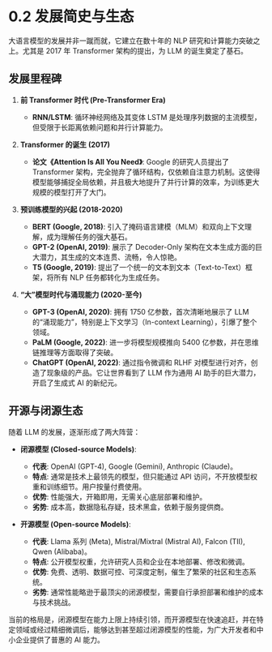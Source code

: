 # 0.2 发展简史与生态

大语言模型的发展并非一蹴而就，它建立在数十年的 NLP 研究和计算能力突破之上。尤其是 2017 年 Transformer 架构的提出，为 LLM 的诞生奠定了基石。

## 发展里程碑

1.  **前 Transformer 时代 (Pre-Transformer Era)**
    *   **RNN/LSTM**: 循环神经网络及其变体 LSTM 是处理序列数据的主流模型，但受限于长距离依赖问题和并行计算能力。

2.  **Transformer 的诞生 (2017)**
    *   **论文《Attention Is All You Need》**: Google 的研究人员提出了 Transformer 架构，完全抛弃了循环结构，仅依赖自注意力机制。这使得模型能够捕捉全局依赖，并且极大地提升了并行计算的效率，为训练更大规模的模型打开了大门。

3.  **预训练模型的兴起 (2018-2020)**
    *   **BERT (Google, 2018)**: 引入了掩码语言建模（MLM）和双向上下文理解，成为理解任务的强大基石。
    *   **GPT-2 (OpenAI, 2019)**: 展示了 Decoder-Only 架构在文本生成方面的巨大潜力，其生成的文本连贯、流畅，令人惊艳。
    *   **T5 (Google, 2019)**: 提出了一个统一的文本到文本（Text-to-Text）框架，将所有 NLP 任务都转化为生成任务。

4.  **“大”模型时代与涌现能力 (2020-至今)**
    *   **GPT-3 (OpenAI, 2020)**: 拥有 1750 亿参数，首次清晰地展示了 LLM 的“涌现能力”，特别是上下文学习（In-context Learning），引爆了整个领域。
    *   **PaLM (Google, 2022)**: 进一步将模型规模推向 5400 亿参数，并在思维链推理等方面取得了突破。
    *   **ChatGPT (OpenAI, 2022)**: 通过指令微调和 RLHF 对模型进行对齐，创造了现象级的产品。它让世界看到了 LLM 作为通用 AI 助手的巨大潜力，开启了生成式 AI 的新纪元。

## 开源与闭源生态

随着 LLM 的发展，逐渐形成了两大阵营：

*   **闭源模型 (Closed-source Models)**:
    *   **代表**: OpenAI (GPT-4), Google (Gemini), Anthropic (Claude)。
    *   **特点**: 通常是技术上最领先的模型，但只能通过 API 访问，不开放模型权重和训练细节。用户按量付费使用。
    *   **优势**: 性能强大，开箱即用，无需关心底层部署和维护。
    *   **劣势**: 成本高，数据隐私存疑，技术黑盒，依赖于服务提供商。

*   **开源模型 (Open-source Models)**:
    *   **代表**: Llama 系列 (Meta), Mistral/Mixtral (Mistral AI), Falcon (TII), Qwen (Alibaba)。
    *   **特点**: 公开模型权重，允许研究人员和企业在本地部署、修改和微调。
    *   **优势**: 免费、透明、数据可控、可深度定制，催生了繁荣的社区和生态系统。
    *   **劣势**: 通常性能略逊于最顶尖的闭源模型，需要自行承担部署和维护的成本与技术挑战。

当前的格局是，闭源模型在能力上限上持续引领，而开源模型在快速追赶，并在特定领域或经过精细微调后，能够达到甚至超过闭源模型的性能，为广大开发者和中小企业提供了普惠的 AI 能力。
